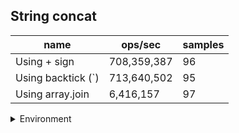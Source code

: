 ## String concat

|name|ops/sec|samples|
|-|-|-|
|Using + sign|708,359,387|96|
|Using backtick (`)|713,640,502|95|
|Using array.join|6,416,157|97|


<details>
<summary>Environment</summary>

* __Machine:__ linux x64 | 2 vCPUs | 6.8GB Mem
* __Run:__ Sat Oct 21 2023 13:57:10 GMT+0000 (Coordinated Universal Time)
</details>

<!--
{"environment":{"platform":"linux","arch":"x64","cpus":2,"totalMemory":6.7597503662109375},"benchmarks":[{"name":"Using + sign","opsSec":708359387.3470148,"samples":6},{"name":"Using backtick (`)","opsSec":713640501.7066861,"samples":7},{"name":"Using array.join","opsSec":6416157.003927677,"samples":5}]}-->
